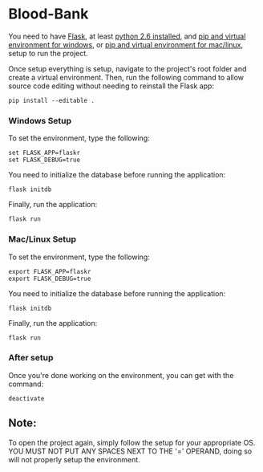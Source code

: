 # Blood-Bank

You need to have [Flask](http://flask.pocoo.org/docs/0.12/installation/), at least [python 2.6 installed](https://www.python.org/downloads/windows/), and [pip and virtual environment for windows](http://timmyreilly.azurewebsites.net/python-pip-virtualenv-installation-on-windows/), or [pip and virtual environment for mac/linux](http://flask.pocoo.org/docs/0.12/installation/), setup to run the project.

Once setup everything is setup, navigate to the project's root folder and create a virtual environment. Then, run the following command to allow source code editing without needing to reinstall the Flask app:

```
pip install --editable .
```

### Windows Setup

To set the environment, type the following:

```
set FLASK_APP=flaskr
set FLASK_DEBUG=true
```

You need to initialize the database before running the application:
```
flask initdb
```

Finally, run the application:
```
flask run
```

### Mac/Linux Setup

To set the environment, type the following:

```
export FLASK_APP=flaskr
export FLASK_DEBUG=true
```

You need to initialize the database before running the application:
```
flask initdb
```

Finally, run the application:
```
flask run
```

### After setup

Once you're done working on the environment, you can get with the command:
```
deactivate
```

## Note:

To open the project again, simply follow the setup for your appropriate OS. YOU MUST NOT PUT ANY SPACES NEXT TO THE '=' OPERAND, doing so will not properly setup the environment.
